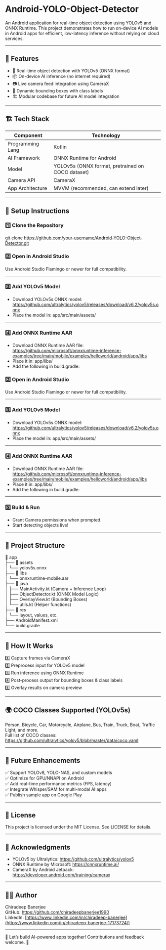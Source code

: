 # Android-YOLO-Object-Detector

An Android application for real-time object detection using YOLOv5 and ONNX Runtime. This project demonstrates how to run on-device AI models in Android apps for efficient, low-latency inference without relying on cloud services.

---

## 📸 Features

- 🚀 Real-time object detection with YOLOv5 (ONNX format)
- 📦 On-device AI inference (no internet required)
- 📷 Live camera feed integration using CameraX
- 🎯 Dynamic bounding boxes with class labels
- 🏗️ Modular codebase for future AI model integration

---

## 🏗️ Tech Stack

| Component         | Technology                             |
|-------------------|----------------------------------------|
| Programming Lang  | Kotlin                                 |
| AI Framework      | ONNX Runtime for Android                |
| Model             | YOLOv5s (ONNX format, pretrained on COCO dataset) |
| Camera API        | CameraX                                 |
| App Architecture  | MVVM (recommended, can extend later)    |

---

## 🚀 Setup Instructions

### 1️⃣ Clone the Repository

git clone https://github.com/your-username/Android-YOLO-Object-Detector.git


### 2️⃣ Open in Android Studio

Use Android Studio Flamingo or newer for full compatibility.

---

### 3️⃣ Add YOLOv5 Model

- Download YOLOv5s ONNX model:  
  https://github.com/ultralytics/yolov5/releases/download/v6.2/yolov5s.onnx
- Place the model in:
  app/src/main/assets/

---

### 4️⃣ Add ONNX Runtime AAR

- Download ONNX Runtime AAR file:  
  https://github.com/microsoft/onnxruntime-inference-examples/tree/main/mobile/examples/helloworld/android/app/libs
- Place it in:
  app/libs/
- Add the following in build.gradle:

### 2️⃣ Open in Android Studio

Use Android Studio Flamingo or newer for full compatibility.

---

### 3️⃣ Add YOLOv5 Model

- Download YOLOv5s ONNX model:  
  https://github.com/ultralytics/yolov5/releases/download/v6.2/yolov5s.onnx
- Place the model in:
  app/src/main/assets/

---

### 4️⃣ Add ONNX Runtime AAR

- Download ONNX Runtime AAR file:  
  https://github.com/microsoft/onnxruntime-inference-examples/tree/main/mobile/examples/helloworld/android/app/libs
- Place it in:
  app/libs/
- Add the following in build.gradle:

---

### 5️⃣ Build & Run

- Grant Camera permissions when prompted.
- Start detecting objects live!

---

## 🧩 Project Structure

📂 app  
 ├── 📂 assets  
 │    └── yolov5s.onnx  
 ├── 📂 libs  
 │    └── onnxruntime-mobile.aar  
 ├── 📂 java  
 │    ├── MainActivity.kt (Camera + Inference Loop)  
 │    ├── ObjectDetector.kt (ONNX Model Logic)  
 │    ├── OverlayView.kt (Bounding Boxes)  
 │    └── utils.kt (Helper functions)  
 ├── 📂 res  
 │    └── layout, values, etc.  
 ├── AndroidManifest.xml  
 └── build.gradle

---

## 🎯 How It Works

1️⃣ Capture frames via CameraX  
2️⃣ Preprocess input for YOLOv5 model  
3️⃣ Run inference using ONNX Runtime  
4️⃣ Post-process output for bounding boxes & class labels  
5️⃣ Overlay results on camera preview

---

## 🌍 COCO Classes Supported (YOLOv5s)

Person, Bicycle, Car, Motorcycle, Airplane, Bus, Train, Truck, Boat, Traffic Light, and more.  
Full list of COCO classes: https://github.com/ultralytics/yolov5/blob/master/data/coco.yaml

---

## 🚀 Future Enhancements

✅ Support YOLOv8, YOLO-NAS, and custom models  
✅ Optimize for GPU/NNAPI on Android  
✅ Add real-time performance metrics (FPS, latency)  
✅ Integrate Whisper/SAM for multi-modal AI apps  
✅ Publish sample app on Google Play

---

## 📄 License

This project is licensed under the MIT License. See LICENSE for details.

---

## 🙌 Acknowledgments

- YOLOv5 by Ultralytics: https://github.com/ultralytics/yolov5  
- ONNX Runtime by Microsoft: https://onnxruntime.ai/  
- CameraX by Android Jetpack: https://developer.android.com/training/camerax

---

## 🧑‍💻 Author

Chiradeep Banerjee  
GitHub: https://github.com/chiradeepbanerjee1990  
LinkedIn: [https://www.linkedin.com/in/chiradeep-banerjee](https://www.linkedin.com/in/chiradeep-banerjee-17173724/)

---

🚀 Let’s build AI-powered apps together! Contributions and feedback welcome. 🎯
